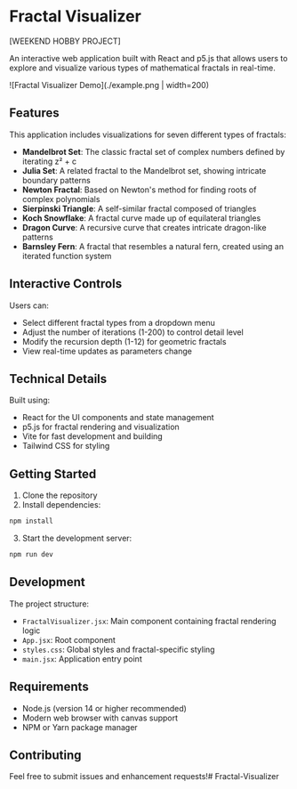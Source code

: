 # Fractal Visualizer
[WEEKEND HOBBY PROJECT]

An interactive web application built with React and p5.js that allows users to explore and visualize various types of mathematical fractals in real-time.

![Fractal Visualizer Demo](./example.png | width=200)

## Features

This application includes visualizations for seven different types of fractals:

- **Mandelbrot Set**: The classic fractal set of complex numbers defined by iterating z² + c
- **Julia Set**: A related fractal to the Mandelbrot set, showing intricate boundary patterns
- **Newton Fractal**: Based on Newton's method for finding roots of complex polynomials
- **Sierpinski Triangle**: A self-similar fractal composed of triangles
- **Koch Snowflake**: A fractal curve made up of equilateral triangles
- **Dragon Curve**: A recursive curve that creates intricate dragon-like patterns
- **Barnsley Fern**: A fractal that resembles a natural fern, created using an iterated function system

## Interactive Controls

Users can:
- Select different fractal types from a dropdown menu
- Adjust the number of iterations (1-200) to control detail level
- Modify the recursion depth (1-12) for geometric fractals
- View real-time updates as parameters change

## Technical Details

Built using:
- React for the UI components and state management
- p5.js for fractal rendering and visualization
- Vite for fast development and building
- Tailwind CSS for styling

## Getting Started

1. Clone the repository
2. Install dependencies:
```bash
npm install
```

3. Start the development server:
```bash
npm run dev
```

## Development

The project structure:
- `FractalVisualizer.jsx`: Main component containing fractal rendering logic
- `App.jsx`: Root component
- `styles.css`: Global styles and fractal-specific styling
- `main.jsx`: Application entry point

## Requirements

- Node.js (version 14 or higher recommended)
- Modern web browser with canvas support
- NPM or Yarn package manager

## Contributing
Feel free to submit issues and enhancement requests!# Fractal-Visualizer
